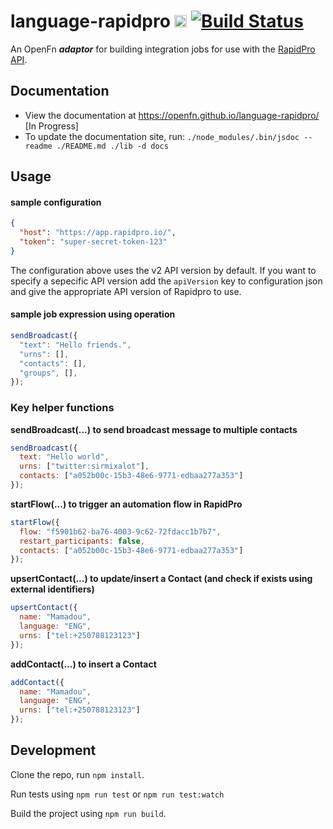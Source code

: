 # language-rapidpro [<img src="https://avatars2.githubusercontent.com/u/9555108?s=200&v=4)" alt="alt text" height="20">](https://www.openfn.org) [![Build Status](https://travis-ci.org/OpenFn/language-rapidpro.svg?branch=master)](https://travis-ci.org/OpenFn/language-rapidpro)

An OpenFn **_adaptor_** for building integration jobs for use with the
[RapidPro API](https://rapidpro.io/api/v2/).

## Documentation

- View the documentation at https://openfn.github.io/language-rapidpro/ [In Progress]
- To update the documentation site, run:
  `./node_modules/.bin/jsdoc --readme ./README.md ./lib -d docs`

## Usage

#### sample configuration

```json
{
  "host": "https://app.rapidpro.io/",
  "token": "super-secret-token-123"
}
```

The configuration above uses the v2 API version by default. If you want to specify a sepecific API version add the `apiVersion` key to configuration json and give the appropriate API version of Rapidpro to use.

#### sample job expression using operation

```js
sendBroadcast({
  "text": "Hello friends.",
  "urns": [],
  "contacts": [],
  "groups", [],
});
```

### Key helper functions 

**sendBroadcast(...) to send broadcast message to multiple contacts**
```js
sendBroadcast({
  text: "Hello world",
  urns: ["twitter:sirmixalot"],
  contacts: ["a052b00c-15b3-48e6-9771-edbaa277a353"]
});
```

**startFlow(...) to trigger an automation flow in RapidPro**
```js
startFlow({
  flow: "f5901b62-ba76-4003-9c62-72fdacc1b7b7",
  restart_participants: false,
  contacts: ["a052b00c-15b3-48e6-9771-edbaa277a353"]
});
```
**upsertContact(...) to update/insert a Contact (and check if exists using external identifiers)**
```js
upsertContact({
  name: "Mamadou",
  language: "ENG",
  urns: ["tel:+250788123123"]
});
```

**addContact(...) to insert a Contact**
```js
addContact({
  name: "Mamadou",
  language: "ENG",
  urns: ["tel:+250788123123"]
});
```

## Development

Clone the repo, run `npm install`.

Run tests using `npm run test` or `npm run test:watch`

Build the project using `npm run build`.
